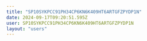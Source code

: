```yaml
---
title: "SP10SYKPCC91PH34CP6KN6K409HT6ARTGFZPYDP1N"
date: 2024-09-17T09:20:51.595Z
user: SP10SYKPCC91PH34CP6KN6K409HT6ARTGFZPYDP1N
layout: "users"
---
```

    
